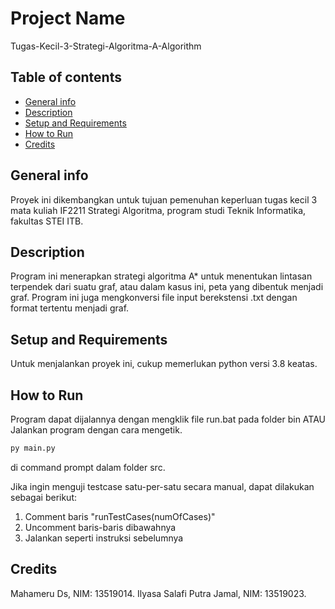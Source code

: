# Project Name

Tugas-Kecil-3-Strategi-Algoritma-A-Algorithm

## Table of contents

- [General info](#general-info)
- [Description](#description)
- [Setup and Requirements](#setup-and-requirements)
- [How to Run](#how-to-run)
- [Credits](#credits)

## General info

Proyek ini dikembangkan untuk tujuan pemenuhan keperluan tugas kecil 3 mata kuliah IF2211 Strategi Algoritma, program studi Teknik Informatika, fakultas STEI ITB.

## Description

Program ini menerapkan strategi algoritma A\* untuk menentukan lintasan terpendek dari suatu graf, atau dalam kasus ini, peta yang dibentuk menjadi graf.
Program ini juga mengkonversi file input berekstensi .txt dengan format tertentu menjadi graf.

## Setup and Requirements

Untuk menjalankan proyek ini, cukup memerlukan python versi 3.8 keatas.

## How to Run

Program dapat dijalannya dengan mengklik file run.bat pada folder bin
ATAU
Jalankan program dengan cara mengetik.
```bash
py main.py
```
di command prompt dalam folder src.

Jika ingin menguji testcase satu-per-satu secara manual, dapat dilakukan sebagai berikut:
1. Comment baris "runTestCases(numOfCases)"
2. Uncomment baris-baris dibawahnya
3. Jalankan seperti instruksi sebelumnya

## Credits

Mahameru Ds, NIM: 13519014.
Ilyasa Salafi Putra Jamal, NIM: 13519023.
